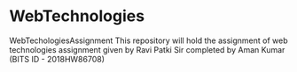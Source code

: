 # WebTechnologies
WebTechologiesAssignment
This repository will hold the assignment of web technologies assignment given by Ravi Patki Sir
completed by Aman Kumar (BITS ID - 2018HW86708)
